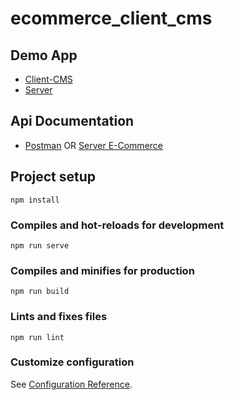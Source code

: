 # ecommerce_client_cms

## Demo App
* [Client-CMS](https://jarooda-ecommerce-cms.web.app/)
* [Server](https://jarooda-db-ecommerce.herokuapp.com/)

## Api Documentation
* [Postman](https://documenter.getpostman.com/view/13590441/TVsoFVJQ)
OR
[Server E-Commerce](https://github.com/jarooda/ecommerce_server)

## Project setup
```
npm install
```

### Compiles and hot-reloads for development
```
npm run serve
```

### Compiles and minifies for production
```
npm run build
```

### Lints and fixes files
```
npm run lint
```

### Customize configuration
See [Configuration Reference](https://cli.vuejs.org/config/).
